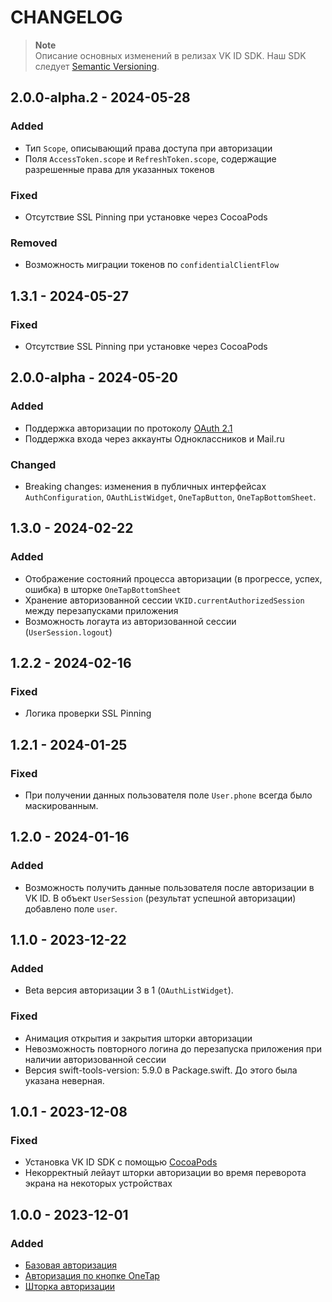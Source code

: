 # CHANGELOG

> **Note**\
> Описание основных изменений в релизах VK ID SDK. Наш SDK следует [Semantic Versioning](https://semver.org/spec/v2.0.0.html).

## 2.0.0-alpha.2 - 2024-05-28

### Added
- Тип `Scope`, описывающий права доступа при авторизации
- Поля `AccessToken.scope` и `RefreshToken.scope`, содержащие разрешенные права для указанных токенов 

### Fixed
- Отсутствие SSL Pinning при установке через CocoaPods

### Removed
- Возможность миграции токенов по `confidentialClientFlow` 

## 1.3.1 - 2024-05-27

### Fixed
- Отсутствие SSL Pinning при установке через CocoaPods

## 2.0.0-alpha - 2024-05-20

### Added
- Поддержка авторизации по протоколу [OAuth 2.1](https://datatracker.ietf.org/doc/html/draft-ietf-oauth-v2-1-10)
- Поддержка входа через аккаунты Одноклассников и Mail.ru

### Changed
- Breaking changes: изменения в публичных интерфейсах `AuthConfiguration`, `OAuthListWidget`, `OneTapButton`, `OneTapBottomSheet`.


## 1.3.0 - 2024-02-22

### Added
- Отображение состояний процесса авторизации (в прогрессе, успех, ошибка) в шторке `OneTapBottomSheet`
- Хранение авторизованной сессии `VKID.currentAuthorizedSession` между перезапусками приложения
- Возможность логаута из авторизованной сессии (`UserSession.logout`)

## 1.2.2 - 2024-02-16

### Fixed
- Логика проверки SSL Pinning

## 1.2.1 - 2024-01-25

### Fixed
- При получении данных пользователя поле `User.phone` всегда было маскированным.

## 1.2.0 - 2024-01-16

### Added
- Возможность получить данные пользователя после авторизации в VK ID. В объект `UserSession` (результат успешной авторизации) добавлено поле `user`.

## 1.1.0 - 2023-12-22

### Added
- Beta версия авторизации 3 в 1 (`OAuthListWidget`).

### Fixed
- Анимация открытия и закрытия шторки авторизации
- Невозможность повторного логина до перезапуска приложения при наличии авторизованной сессии
- Версия swift-tools-version: 5.9.0 в Package.swift. До этого была указана неверная.

## 1.0.1 - 2023-12-08

### Fixed
- Установка VK ID SDK с помощью [CocoaPods](https://cocoapods.org)
- Некорректный лейаут шторки авторизации во время переворота экрана на некоторых устройствах

## 1.0.0 - 2023-12-01

### Added
- [Базовая авторизация](https://id.vk.com/business/go/docs/ru/vkid/latest/vk-id/connection/ios/auth)
- [Авторизация по кнопке OneTap](https://id.vk.com/business/go/docs/ru/vkid/latest/vk-id/connection/ios/onetap)
- [Шторка авторизации](https://id.vk.com/business/go/docs/ru/vkid/latest/vk-id/connection/ios/onetap)
